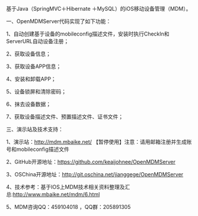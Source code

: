 
基于Java（SpringMVC＋Hibernate ＋MySQL）的iOS移动设备管理（MDM）。

一、OpenMDMServer代码实现了如下功能：

1、自动创建基于设备的mobileconfig描述文件，安装时执行CheckIn和ServerURL自动设备注册；

2、获取设备信息；

3、获取设备APP信息；

4、安装和卸载APP；

5、设备锁屏和清除密码；

6、抹去设备数据；

7、获取设备描述文件、预置描述文件、证书文件；

三、演示站及技术支持：

1、演示站：http://mdm.mbaike.net/ 【暂停使用】注意：请用邮箱注册并生成账号和mobileconfig描述文件

2、GitHub开源地址：https://github.com/keaijohnee/OpenMDMServer

3、OSChina开源地址：http://git.oschina.net/jianggege/OpenMDMServer

4、技术参考：基于IOS上MDM技术相关资料整理及汇总:http://www.mbaike.net/mdm/6.html

5、MDM咨询QQ：459104018 ，QQ群：205891305

